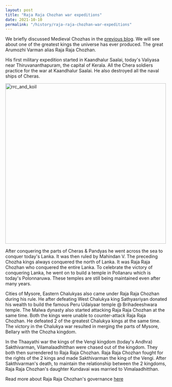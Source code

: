 ```yaml
---
layout: post
title: "Raja Raja Chozhan war expeditions"
date: 2021-10-10
permalink: "/history/raja-raja-chozhan-war-expeditions"
---
```


We briefly discussed Medieval Chozhas in the [previous blog](/history/chozha-dynasty). We will see about one of the greatest kings the universe has ever produced. The great Arumozhi Varman alias Raja Raja Chozhan.

His first military expedition started in Kaandhalur Saalai, today's Valiyasa near Thiruvananthapuram, the capital of Kerala. All the Chera soldiers practice for the war at Kaandhalur Saalai. He also destroyed all the naval ships of Cheras.

<!--more-->

<img src="{{ site.url }}/assets/rrc_and_koil.jpg" alt="rrc_and_koil" class="inline" height=500/>

After conquering the parts of Cheras & Pandyas he went across the sea to conquer today's Lanka. It was then ruled by Mahindan V. The preceding Chozha kings always conquered the north of Lanka. It was Raja Raja Chozhan who conquered the entire Lanka. To celebrate the victory of conquering Lanka, he went on to build a temple in Pollanaru which is today's Polonnaruwa. These temples are still being maintained even after many years.

Cities of Mysore, Eastern Chalukyas also came under Raja Raja Chozhan during his rule. He after defeating West Chalukya king Sathyasriyan donated his wealth to build the famous Peru Udaiyaar temple @ Brihadeeshwara temple. The Malwa dynasty also started attacking Raja Raja Chozhan at the same time. Both the kings were unable to counter-attack Raja Raja Chozhan. He defeated 2 of the greatest Chalukya kings at the same time. The victory in the Chalukya war resulted in merging the parts of Mysore, Bellary with the Chozha kingdom.

In the Thaayathi war the kings of the Vengi kingdom (today's Andhra) Sakthivarman, Vilamalaadhitthan were chased out of the kingdom. They both then surrendered to Raja Raja Chozhan. Raja Raja Chozhan fought for the rights of the 2 kings and made Sakthivarman the king of the Vengi. After Sakthivarman's death, to maintain the relationship between the 2 kingdoms, Raja Raja Chozhan's daughter Kundavai was married to  Vimalaadhitthan.

Read more about Raja Raja Chozhan's governance [here](/history/raja-raja-chozhan-governance)
